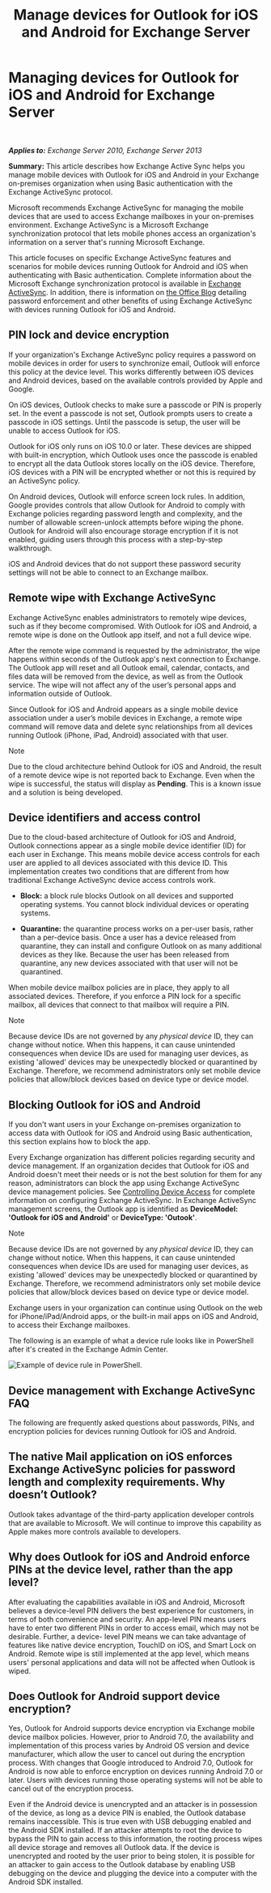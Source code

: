 ﻿---
title: 'Manage devices for Outlook for iOS and Android for Exchange Server'
TOCTitle: Managing devices for Outlook for iOS and Android for Exchange Server
ms:assetid: 16ce7d24-be74-4466-b126-828a67f69b6e
ms:mtpsurl: https://technet.microsoft.com/en-us/library/Mt465748(v=EXCHG.150)
ms:contentKeyID: 69884085
ms.date: 04/01/2018
mtps_version: v=EXCHG.150
---

# Managing devices for Outlook for iOS and Android for Exchange Server

 

_**Applies to:** Exchange Server 2010, Exchange Server 2013_


**Summary:** This article describes how Exchange Active Sync helps you manage mobile devices with Outlook for iOS and Android in your Exchange on-premises organization when using Basic authentication with the Exchange ActiveSync protocol.

Microsoft recommends Exchange ActiveSync for managing the mobile devices that are used to access Exchange mailboxes in your on-premises environment. Exchange ActiveSync is a Microsoft Exchange synchronization protocol that lets mobile phones access an organization's information on a server that's running Microsoft Exchange.

This article focuses on specific Exchange ActiveSync features and scenarios for mobile devices running Outlook for Android and iOS when authenticating with Basic authentication. Complete information about the Microsoft Exchange synchronization protocol is available in [Exchange ActiveSync](exchange-activesync-exchange-2013-help.md). In addition, there is information on [the Office Blog](https://go.microsoft.com/fwlink/p/?linkid=623922) detailing password enforcement and other benefits of using Exchange ActiveSync with devices running Outlook for iOS and Android.

## PIN lock and device encryption

If your organization's Exchange ActiveSync policy requires a password on mobile devices in order for users to synchronize email, Outlook will enforce this policy at the device level. This works differently between iOS devices and Android devices, based on the available controls provided by Apple and Google.

On iOS devices, Outlook checks to make sure a passcode or PIN is properly set. In the event a passcode is not set, Outlook prompts users to create a passcode in iOS settings. Until the passcode is setup, the user will be unable to access Outlook for iOS.

Outlook for iOS only runs on iOS 10.0 or later. These devices are shipped with built-in encryption, which Outlook uses once the passcode is enabled to encrypt all the data Outlook stores locally on the iOS device. Therefore, iOS devices with a PIN will be encrypted whether or not this is required by an ActiveSync policy.

On Android devices, Outlook will enforce screen lock rules. In addition, Google provides controls that allow Outlook for Android to comply with Exchange policies regarding password length and complexity, and the number of allowable screen-unlock attempts before wiping the phone. Outlook for Android will also encourage storage encryption if it is not enabled, guiding users through this process with a step-by-step walkthrough.

iOS and Android devices that do not support these password security settings will not be able to connect to an Exchange mailbox.

## Remote wipe with Exchange ActiveSync

Exchange ActiveSync enables administrators to remotely wipe devices, such as if they become compromised. With Outlook for iOS and Android, a remote wipe is done on the Outlook app itself, and not a full device wipe.

After the remote wipe command is requested by the administrator, the wipe happens within seconds of the Outlook app's next connection to Exchange. The Outlook app will reset and all Outlook email, calendar, contacts, and files data will be removed from the device, as well as from the Outlook service. The wipe will not affect any of the user’s personal apps and information outside of Outlook.

Since Outlook for iOS and Android appears as a single mobile device association under a user’s mobile devices in Exchange, a remote wipe command will remove data and delete sync relationships from all devices running Outlook (iPhone, iPad, Android) associated with that user.


> [!NOTE]
> Due to the cloud architecture behind Outlook for iOS and Android, the result of a remote device wipe is not reported back to Exchange. Even when the wipe is successful, the status will display as <STRONG>Pending</STRONG>. This is a known issue and a solution is being developed.



## Device identifiers and access control

Due to the cloud-based architecture of Outlook for iOS and Android, Outlook connections appear as a single mobile device identifier (ID) for each user in Exchange. This means mobile device access controls for each user are applied to all devices associated with this device ID. This implementation creates two conditions that are different from how traditional Exchange ActiveSync device access controls work.

  - **Block:** a block rule blocks Outlook on all devices and supported operating systems. You cannot block individual devices or operating systems.

  - **Quarantine:** the quarantine process works on a per-user basis, rather than a per-device basis. Once a user has a device released from quarantine, they can install and configure Outlook on as many additional devices as they like. Because the user has been released from quarantine, any new devices associated with that user will not be quarantined.

When mobile device mailbox policies are in place, they apply to all associated devices. Therefore, if you enforce a PIN lock for a specific mailbox, all devices that connect to that mailbox will require a PIN.


> [!NOTE]
> Because device IDs are not governed by any <EM>physical device</EM> ID, they can change without notice. When this happens, it can cause unintended consequences when device IDs are used for managing user devices, as existing 'allowed' devices may be unexpectedly blocked or quarantined by Exchange. Therefore, we recommend administrators only set mobile device policies that allow/block devices based on device type or device model.



## Blocking Outlook for iOS and Android

If you don't want users in your Exchange on-premises organization to access data with Outlook for iOS and Android using Basic authentication, this section explains how to block the app.

Every Exchange organization has different policies regarding security and device management. If an organization decides that Outlook for iOS and Android doesn't meet their needs or is not the best solution for them for any reason, administrators can block the app using Exchange ActiveSync device management policies. See [Controlling Device Access](https://go.microsoft.com/fwlink/p/?linkid=624009) for complete information on configuring Exchange ActiveSync. In Exchange ActiveSync management screens, the Outlook app is identified as **DeviceModel: 'Outlook for iOS and Android'** or **DeviceType: 'Outook'**.


> [!NOTE]
> Because device IDs are not governed by any <EM>physical device</EM> ID, they can change without notice. When this happens, it can cause unintended consequences when device IDs are used for managing user devices, as existing 'allowed' devices may be unexpectedly blocked or quarantined by Exchange. Therefore, we recommend administrators only set mobile device policies that allow/block devices based on device type or device model.



Exchange users in your organization can continue using Outlook on the web for iPhone/iPad/Android apps, or the built-in mail apps on iOS and Android, to access their Exchange mailboxes.

The following is an example of what a device rule looks like in PowerShell after it's created in the Exchange Admin Center.

![Example of device rule in PowerShell.](images/Mt465748.d1418996-ff8b-4ddb-a3d9-7a80d808e677(EXCHG.150).png "Example of device rule in PowerShell.")

## Device management with Exchange ActiveSync FAQ

The following are frequently asked questions about passwords, PINs, and encryption policies for devices running Outlook for iOS and Android.

## The native Mail application on iOS enforces Exchange ActiveSync policies for password length and complexity requirements. Why doesn’t Outlook?

Outlook takes advantage of the third-party application developer controls that are available to Microsoft. We will continue to improve this capability as Apple makes more controls available to developers.

## Why does Outlook for iOS and Android enforce PINs at the device level, rather than the app level?

After evaluating the capabilities available in iOS and Android, Microsoft believes a device-level PIN delivers the best experience for customers, in terms of both convenience and security. An app-level PIN means users have to enter two different PINs in order to access email, which may not be desirable. Further, a device- level PIN means we can take advantage of features like native device encryption, TouchID on iOS, and Smart Lock on Android. Remote wipe is still implemented at the app level, which means users' personal applications and data will not be affected when Outlook is wiped.

## Does Outlook for Android support device encryption?

Yes, Outlook for Android supports device encryption via Exchange mobile device mailbox policies. However, prior to Android 7.0, the availability and implementation of this process varies by Android OS version and device manufacturer, which allow the user to cancel out during the encryption process. With changes that Google introduced to Android 7.0, Outlook for Android is now able to enforce encryption on devices running Android 7.0 or later. Users with devices running those operating systems will not be able to cancel out of the encryption process.

Even if the Android device is unencrypted and an attacker is in possession of the device, as long as a device PIN is enabled, the Outlook database remains inaccessible. This is true even with USB debugging enabled and the Android SDK installed. If an attacker attempts to root the device to bypass the PIN to gain access to this information, the rooting process wipes all device storage and removes all Outlook data. If the device is unencrypted and rooted by the user prior to being stolen, it is possible for an attacker to gain access to the Outlook database by enabling USB debugging on the device and plugging the device into a computer with the Android SDK installed.

